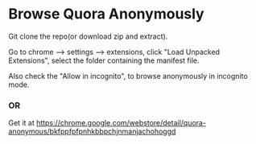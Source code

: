# Browse Quora Anonymously

Git clone the repo(or download zip and extract).

Go to chrome --> settings --> extensions, click "Load Unpacked Extensions", select the folder containing the manifest file.

Also check the "Allow in incognito", to browse anonymously in incognito mode.


### OR

Get it at 
https://chrome.google.com/webstore/detail/quora-anonymous/bkfppfpfpnhkbbpchjnmanjachohoggd
